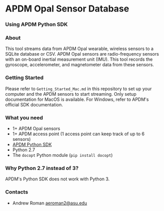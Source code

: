 # APDM Opal Sensor Database
### Using APDM Python SDK

### About
This tool streams data from APDM Opal wearable, wireless sensors to a SQLite database or CSV. APDM Opal sensors are radio-frequency sensors with an on-board inertial measurement unit (IMU). This tool records the gyroscope, accelerometer, and magnetometer data from these sensors.

### Getting Started
Please refer to `Getting_Started_Mac.md` in this repository to set up your computer and the APDM sensors to start streaming. Only setup documentation for MacOS is available. For Windows, refer to APDM's official SDK documentation.

### What you need
* 1+ APDM Opal sensors
* 1+ APDM access point (1 access point can keep track of up to 6 sensors)
* [APDM Python SDK](http://share.apdm.com/libraries/release/apdm_sdk.zip)
* Python 2.7
* The `docopt` Python module (`pip install docopt`)

### Why Python 2.7 instead of 3?
APDM's Python SDK does not work with Python 3.

### Contacts
* Andrew Roman <aeroman2@asu.edu>  


